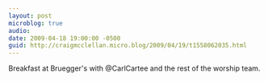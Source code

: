 ```yaml
---
layout: post
microblog: true
audio: 
date: 2009-04-18 19:00:00 -0500
guid: http://craigmcclellan.micro.blog/2009/04/19/t1558062035.html
---
```

Breakfast at Bruegger's with @CarlCartee and the rest of the worship team.
